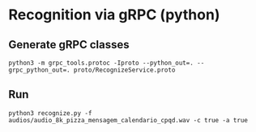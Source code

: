 # Recognition via gRPC (python)

## Generate gRPC classes
```
python3 -m grpc_tools.protoc -Iproto --python_out=. --grpc_python_out=. proto/RecognizeService.proto
```

## Run 
```
python3 recognize.py -f audios/audio_8k_pizza_mensagem_calendario_cpqd.wav -c true -a true
```
